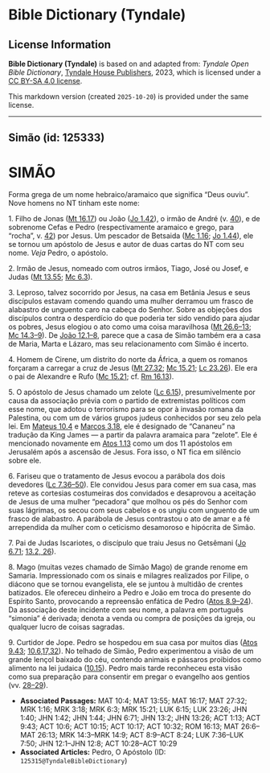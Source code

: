 # Bible Dictionary (Tyndale)

## License Information

**Bible Dictionary (Tyndale)** is based on and adapted from: _Tyndale Open Bible Dictionary_, [Tyndale House Publishers](https://tyndaleopenresources.com/), 2023, which is licensed under a [CC BY-SA 4.0 license](https://creativecommons.org/licenses/by-sa/4.0/legalcode.en).

This markdown version (created `2025-10-20`) is provided under the same license.



--------------------------------

## Simão (id: 125333)

SIMÃO
=====

Forma grega de um nome hebraico/aramaico que significa “Deus ouviu”. Nove homens no NT tinham este nome:

1\. Filho de Jonas ([Mt 16\.17](https://ref.ly/Matt16:17)) ou João ([Jo 1\.42](https://ref.ly/John1:42)), o irmão de André (v. [40](https://ref.ly/John1:40)), e de sobrenome Cefas e Pedro (respectivamente aramaico e grego, para “rocha”, v. [42](https://ref.ly/John1:42)) por Jesus. Um pescador de Betsaida ([Mc 1\.16](https://ref.ly/Mark1:16); [Jo 1\.44](https://ref.ly/John1:44)), ele se tornou um apóstolo de Jesus e autor de duas cartas do NT com seu nome. *Veja* Pedro, o apóstolo.

2\. Irmão de Jesus, nomeado com outros irmãos, Tiago, José ou Josef, e Judas ([Mt 13\.55](https://ref.ly/Matt13:55); [Mc 6\.3](https://ref.ly/Mark6:3)).

3\. Leproso, talvez socorrido por Jesus, na casa em Betânia Jesus e seus discípulos estavam comendo quando uma mulher derramou um frasco de alabastro de unguento caro na cabeça do Senhor. Sobre as objeções dos discípulos contra o desperdício do que poderia ter sido vendido para ajudar os pobres, Jesus elogiou o ato como uma coisa maravilhosa ([Mt 26\.6–13](https://ref.ly/Matt26:6-Matt26:13); [Mc 14\.3–9](https://ref.ly/Mark14:3-Mark14:9)). De [João 12\.1–8](https://ref.ly/John12:1-John12:8), parece que a casa de Simão também era a casa de Maria, Marta e Lázaro, mas seu relacionamento com Simão é incerto.

4\. Homem de Cirene, um distrito do norte da África, a quem os romanos forçaram a carregar a cruz de Jesus ([Mt 27\.32](https://ref.ly/Matt27:32); [Mc 15\.21](https://ref.ly/Mark15:21); [Lc 23\.26](https://ref.ly/Luke23:26)). Ele era o pai de Alexandre e Rufo ([Mc 15\.21](https://ref.ly/Mark15:21); cf. [Rm 16\.13](https://ref.ly/Rom16:13)).

5\. O apóstolo de Jesus chamado um zelote ([Lc 6\.15](https://ref.ly/Luke6:15)), presumivelmente por causa da associação prévia com o partido de extremistas políticos com esse nome, que adotou o terrorismo para se opor à invasão romana da Palestina, ou com um de vários grupos judeus conhecidos por seu zelo pela lei. Em [Mateus 10\.4](https://ref.ly/Matt10:4) e [Marcos 3\.18](https://ref.ly/Mark3:18), ele é designado de “Cananeu” na tradução da King James — a partir da palavra aramaica para “zelote”. Ele é mencionado novamente em [Atos 1\.13](https://ref.ly/Acts1:13) como um dos 11 apóstolos em Jerusalém após a ascensão de Jesus. Fora isso, o NT fica em silêncio sobre ele.

6\. Fariseu que o tratamento de Jesus evocou a parábola dos dois devedores ([Lc 7\.36–50](https://ref.ly/Luke7:36-Luke7:50)). Ele convidou Jesus para comer em sua casa, mas reteve as cortesias costumeiras dos convidados e desaprovou a aceitação de Jesus de uma mulher “pecadora” que molhou os pés do Senhor com suas lágrimas, os secou com seus cabelos e os ungiu com unguento de um frasco de alabastro. A parábola de Jesus contrastou o ato de amar e a fé arrependida da mulher com o ceticismo desamoroso e hipócrita de Simão.

7\. Pai de Judas Iscariotes, o discípulo que traiu Jesus no Getsêmani ([Jo 6\.71](https://ref.ly/John6:71); [13\.2, 26](https://ref.ly/John13:2)).

8\. Mago (muitas vezes chamado de Simão Mago) de grande renome em Samaria. Impressionado com os sinais e milagres realizados por Filipe, o diácono que se tornou evangelista, ele se juntou à multidão de crentes batizados. Ele ofereceu dinheiro a Pedro e João em troca do presente do Espírito Santo, provocando a repreensão enfática de Pedro ([Atos 8\.9–24](https://ref.ly/Acts8:9-Acts8:24)). Da associação deste incidente com seu nome, a palavra em português “simonia” é derivada; denota a venda ou compra de posições da igreja, ou qualquer lucro de coisas sagradas.

9\. Curtidor de Jope. Pedro se hospedou em sua casa por muitos dias ([Atos 9\.43](https://ref.ly/Acts9:43); [10\.6,17,32](https://ref.ly/Acts10:6)). No telhado de Simão, Pedro experimentou a visão de um grande lençol baixado do céu, contendo animais e pássaros proibidos como alimento na lei judaica ([10\.15](https://ref.ly/Acts10:15)). Pedro mais tarde reconheceu esta visão como sua preparação para consentir em pregar o evangelho aos gentios (vv. [28–29](https://ref.ly/Acts10:28-Acts10:29)).

* **Associated Passages:** MAT 10:4; MAT 13:55; MAT 16:17; MAT 27:32; MRK 1:16; MRK 3:18; MRK 6:3; MRK 15:21; LUK 6:15; LUK 23:26; JHN 1:40; JHN 1:42; JHN 1:44; JHN 6:71; JHN 13:2; JHN 13:26; ACT 1:13; ACT 9:43; ACT 10:6; ACT 10:15; ACT 10:17; ACT 10:32; ROM 16:13; MAT 26:6–MAT 26:13; MRK 14:3–MRK 14:9; ACT 8:9–ACT 8:24; LUK 7:36–LUK 7:50; JHN 12:1–JHN 12:8; ACT 10:28–ACT 10:29
* **Associated Articles:** Pedro, O Apóstolo (ID: `125315@TyndaleBibleDictionary`)

